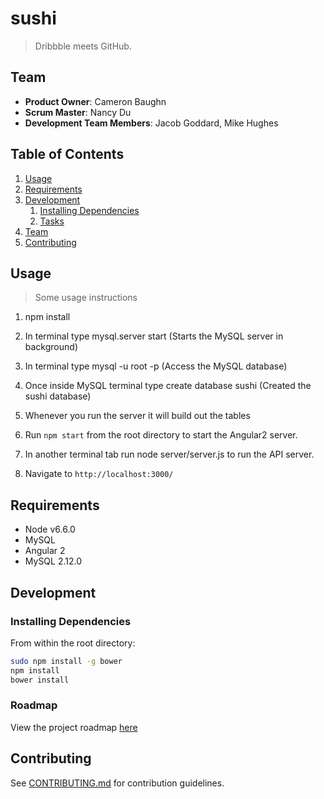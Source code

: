 # sushi

> Dribbble meets GitHub.

## Team

  - __Product Owner__: Cameron Baughn
  - __Scrum Master__: Nancy Du
  - __Development Team Members__: Jacob Goddard, Mike Hughes

## Table of Contents

1. [Usage](#Usage)
1. [Requirements](#requirements)
1. [Development](#development)
    1. [Installing Dependencies](#installing-dependencies)
    1. [Tasks](#tasks)
1. [Team](#team)
1. [Contributing](#contributing)

## Usage

> Some usage instructions

1. npm install

2. In terminal type mysql.server start (Starts the MySQL server in background)

3. In terminal type mysql -u root -p (Access the MySQL database)

4. Once inside MySQL terminal type create database sushi (Created the sushi database)

5. Whenever you run the server it will build out the tables

6. Run `npm start` from the root directory to start the Angular2 server.

7. In another terminal tab run node server/server.js to run the API server.

8. Navigate to `http://localhost:3000/`


## Requirements

- Node v6.6.0
- MySQL
- Angular 2
- MySQL 2.12.0

## Development

### Installing Dependencies

From within the root directory:

```sh
sudo npm install -g bower
npm install
bower install
```

### Roadmap

View the project roadmap [here](https://github.com/hrr19-shipwrite-and-code/sushi/issues)


## Contributing

See [CONTRIBUTING.md](CONTRIBUTING.md) for contribution guidelines.
